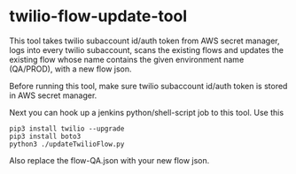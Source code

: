 # twilio-flow-update-tool

This tool takes twilio subaccount id/auth token from AWS secret manager, 
logs into every twilio subaccount, 
scans the existing flows and 
updates the existing flow whose name contains the given environment name (QA/PROD), with a new flow json.

Before running this tool, make sure twilio subaccount id/auth token is stored in AWS secret manager.

Next you can hook up a jenkins python/shell-script job to this tool. Use this 
```
pip3 install twilio --upgrade
pip3 install boto3
python3 ./updateTwilioFlow.py
```
Also replace the flow-QA.json with your new flow json.
